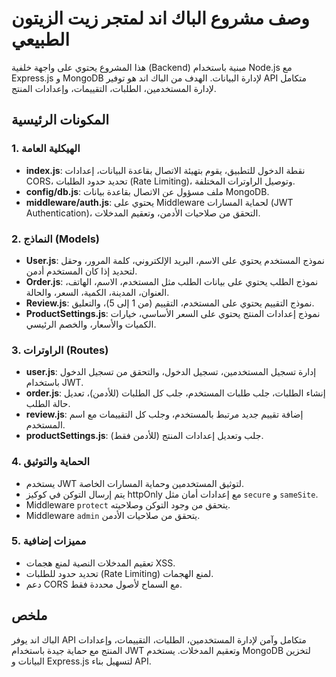 


          
# وصف مشروع الباك اند لمتجر زيت الزيتون الطبيعي

هذا المشروع يحتوي على واجهة خلفية (Backend) مبنية باستخدام Node.js مع Express.js و MongoDB لإدارة البيانات. الهدف من الباك اند هو توفير API متكامل لإدارة المستخدمين، الطلبات، التقييمات، وإعدادات المنتج.

## المكونات الرئيسية

### 1. الهيكلية العامة
- **index.js**: نقطة الدخول للتطبيق، يقوم بتهيئة الاتصال بقاعدة البيانات، إعدادات CORS، تحديد حدود الطلبات (Rate Limiting)، وتوصيل الراوترات المختلفة.
- **config/db.js**: ملف مسؤول عن الاتصال بقاعدة بيانات MongoDB.
- **middleware/auth.js**: يحتوي على Middleware لحماية المسارات (JWT Authentication)، التحقق من صلاحيات الأدمن، وتعقيم المدخلات.

### 2. النماذج (Models)
- **User.js**: نموذج المستخدم يحتوي على الاسم، البريد الإلكتروني، كلمة المرور، وحقل لتحديد إذا كان المستخدم أدمن.
- **Order.js**: نموذج الطلب يحتوي على بيانات الطلب مثل المستخدم، الاسم، الهاتف، العنوان، المدينة، الكمية، السعر، والحالة.
- **Review.js**: نموذج التقييم يحتوي على المستخدم، التقييم (من 1 إلى 5)، والتعليق.
- **ProductSettings.js**: نموذج إعدادات المنتج يحتوي على السعر الأساسي، خيارات الكميات والأسعار، والخصم الرئيسي.

### 3. الراوترات (Routes)
- **user.js**: إدارة تسجيل المستخدمين، تسجيل الدخول، والتحقق من تسجيل الدخول باستخدام JWT.
- **order.js**: إنشاء الطلبات، جلب طلبات المستخدم، جلب كل الطلبات (للأدمن)، تعديل حالة الطلب.
- **review.js**: إضافة تقييم جديد مرتبط بالمستخدم، وجلب كل التقييمات مع اسم المستخدم.
- **productSettings.js**: جلب وتعديل إعدادات المنتج (للأدمن فقط).

### 4. الحماية والتوثيق
- يستخدم JWT لتوثيق المستخدمين وحماية المسارات الخاصة.
- يتم إرسال التوكن في كوكيز httpOnly مع إعدادات أمان مثل `secure` و `sameSite`.
- Middleware `protect` يتحقق من وجود التوكن وصلاحيته.
- Middleware `admin` يتحقق من صلاحيات الأدمن.

### 5. مميزات إضافية
- تعقيم المدخلات النصية لمنع هجمات XSS.
- تحديد حدود للطلبات (Rate Limiting) لمنع الهجمات.
- دعم CORS مع السماح لأصول محددة فقط.

## ملخص
الباك اند يوفر API متكامل وآمن لإدارة المستخدمين، الطلبات، التقييمات، وإعدادات المنتج مع حماية جيدة باستخدام JWT وتعقيم المدخلات. يستخدم MongoDB لتخزين البيانات و Express.js لتسهيل بناء API.
        
